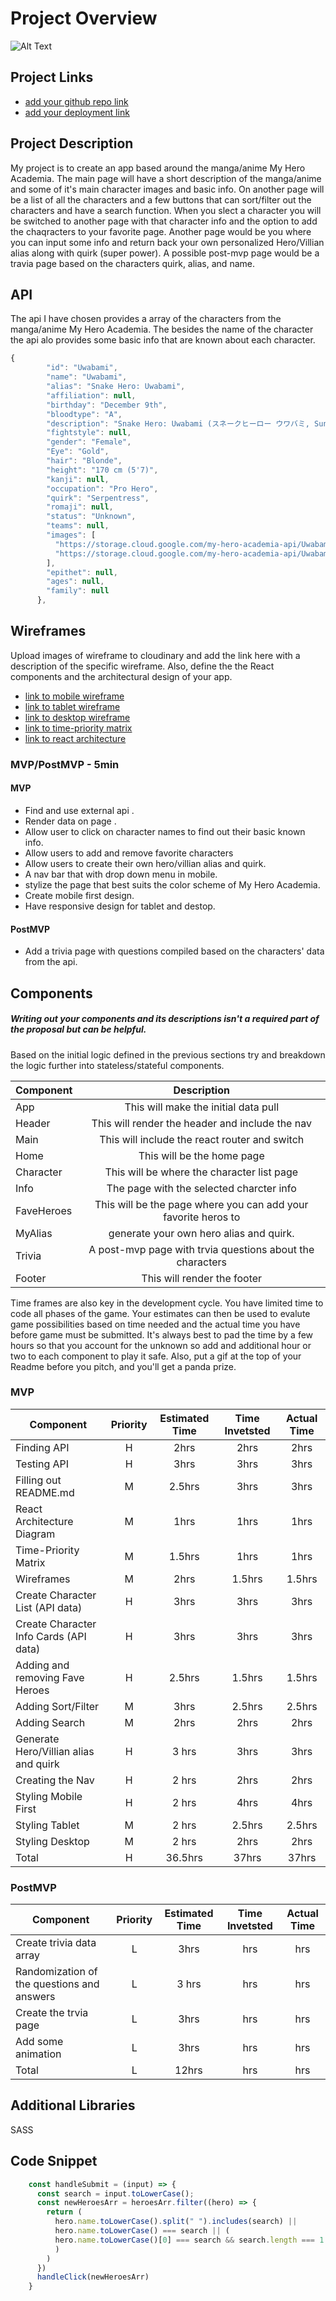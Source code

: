 # Project Overview

![Alt Text](https://i.pinimg.com/originals/e6/f7/10/e6f7108412d3f772f6473cb0f7aa5474.gif)

## Project Links

- [add your github repo link](https://github.com/dctang4/Project-2-329.git)
- [add your deployment link](https://fervent-bose-0456b2.netlify.app/)

## Project Description

<!-- Use this section to describe your final project and perhaps any links to relevant sites that help convey the concept and\or functionality. -->

My project is to create an app based around the manga/anime My Hero Academia. The main page will have a short description of the manga/anime and some of it's main character images and basic info. On another page will be a list of all the characters and a few buttons that can sort/filter out the characters and have a search function. When you slect a character you will be switched to another page with that character info and the option to add the chaqracters to your favorite page. Another page would be you where you can input some info and return back your own personalized Hero/Villian alias along with quirk (super power). A possible post-mvp page would be a travia page based on the characters quirk, alias, and name.  

## API

<!-- Use this section to include info about the API you have chosen and a code snippet of the data that it returns and is required for your project.  -->

The api I have chosen provides a array of the characters from the manga/anime My Hero Academia.  The besides the name of the character the api alo provides some basic info that are known about each character.


``` js
{
        "id": "Uwabami",
        "name": "Uwabami",
        "alias": "Snake Hero: Uwabami",
        "affiliation": null,
        "birthday": "December 9th",
        "bloodtype": "A",
        "description": "Snake Hero: Uwabami (スネークヒーロー ウワバミ, Sunēku Hīrō Uwabami?) is a Pro Hero and a celebrity.",
        "fightstyle": null,
        "gender": "Female",
        "Eye": "Gold",
        "hair": "Blonde",
        "height": "170 cm (5'7)",
        "kanji": null,
        "occupation": "Pro Hero",
        "quirk": "Serpentress",
        "romaji": null,
        "status": "Unknown",
        "teams": null,
        "images": [
          "https://storage.cloud.google.com/my-hero-academia-api/Uwabami-1.jpg",
          "https://storage.cloud.google.com/my-hero-academia-api/Uwabami.jpg"
        ],
        "epithet": null,
        "ages": null,
        "family": null
      },
```


## Wireframes

Upload images of wireframe to cloudinary and add the link here with a description of the specific wireframe. Also, define the the React components and the architectural design of your app.

- [link to mobile wireframe](https://res.cloudinary.com/dvxvez8mj/image/upload/v1619804975/Project%202/20210430_134123_2_xbpqss.jpg)
- [link to tablet wireframe](https://res.cloudinary.com/dvxvez8mj/image/upload/v1619804989/Project%202/20210430_134041_2_hhutag.jpg)
- [link to desktop wireframe](https://res.cloudinary.com/dvxvez8mj/image/upload/v1619805001/Project%202/20210430_134149_2_vgp6gq.jpg)
- [link to time-priority matrix](https://www.figma.com/proto/TyTFeka4992fpzpYGDPfqF/Project-2-329-Time-Priority-Matrix?node-id=1%3A2&scaling=min-zoom&page-id=0%3A1)
- [link to react architecture](https://docs.google.com/presentation/d/17NVojexkzh3ptI286mghVwQZl1-8aGWFQIdKW78fHqo/edit?usp=sharing)


### MVP/PostMVP - 5min

<!-- The functionality will then be divided into two separate lists: MPV and PostMVP.  Carefully decided what is placed into your MVP as the client will expect this functionality to be implemented upon project completion.   -->

#### MVP
- Find and use external api .
- Render data on page .
- Allow user to click on character names to find out their basic known info.
- Allow users to add and remove favorite characters
- Allow users to create their own hero/villian alias and quirk.
- A nav bar that with drop down menu in mobile.
- stylize the page that best suits the color scheme of My Hero Academia.
- Create mobile first design.
- Have responsive design for tablet and destop.

#### PostMVP

- Add a trivia page with questions compiled based on the characters' data from the api.

## Components
##### Writing out your components and its descriptions isn't a required part of the proposal but can be helpful.

Based on the initial logic defined in the previous sections try and breakdown the logic further into stateless/stateful components. 

| Component | Description | 
| --- | :---: |  
| App | This will make the initial data pull | 
| Header | This will render the header and include the nav | 
| Main | This will include the react router and switch |
| Home | This will be the home page |
| Character | This will be where the character list page |
| Info | The page with the selected charcter info |
| FaveHeroes | This will be the page where you can add your favorite heros to |
| MyAlias | generate your own hero alias and quirk. |
| Trivia | A post-mvp page with trvia questions about the characters |
| Footer | This will render the footer | 


Time frames are also key in the development cycle.  You have limited time to code all phases of the game.  Your estimates can then be used to evalute game possibilities based on time needed and the actual time you have before game must be submitted. It's always best to pad the time by a few hours so that you account for the unknown so add and additional hour or two to each component to play it safe. Also, put a gif at the top of your Readme before you pitch, and you'll get a panda prize.

### MVP

| Component | Priority | Estimated Time | Time Invetsted | Actual Time |
| --- | :---: |  :---: | :---: | :---: |
| Finding API | H | 2hrs| 2hrs | 2hrs |
| Testing API | H | 3hrs| 3hrs | 3hrs |
| Filling out README.md | M | 2.5hrs | 3hrs | 3hrs |
| React Architecture Diagram | M | 1hrs | 1hrs | 1hrs |
| Time-Priority Matrix | M | 1.5hrs | 1hrs | 1hrs |
| Wireframes | M | 2hrs | 1.5hrs | 1.5hrs |
| Create Character List (API data) | H | 3hrs| 3hrs | 3hrs |
| Create Character Info Cards (API data) | H | 3hrs | 3hrs | 3hrs |
| Adding and removing Fave Heroes | H | 2.5hrs | 1.5hrs | 1.5hrs |
| Adding Sort/Filter | M | 3hrs| 2.5hrs | 2.5hrs |
| Adding Search | M | 2hrs| 2hrs | 2hrs |
| Generate Hero/Villian alias and quirk | H | 3 hrs | 3hrs | 3hrs |
| Creating the Nav | H | 2 hrs | 2hrs | 2hrs |
| Styling Mobile First| H | 2 hrs | 4hrs | 4hrs |
| Styling Tablet | M | 2 hrs | 2.5hrs | 2.5hrs |
| Styling Desktop | M | 2 hrs | 2hrs | 2hrs |
| Total | H | 36.5hrs| 37hrs | 37hrs |

### PostMVP

| Component | Priority | Estimated Time | Time Invetsted | Actual Time |
| --- | :---: |  :---: | :---: | :---: |
| Create trivia data array | L | 3hrs | hrs | hrs |
| Randomization of the questions and answers | L | 3 hrs | hrs | hrs |
| Create the trvia page | L | 3hrs | hrs | hrs |
| Add some animation | L | 3hrs | hrs | hrs
| Total | L | 12hrs| hrs | hrs |

## Additional Libraries
 <!-- Use this section to list all supporting libraries and thier role in the project such as Axios, ReactStrap, D3, etc.  -->
SASS

## Code Snippet

 <!-- Use this section to include a brief code snippet of functionality that you are proud of an a brief description.  Code snippet should not be greater than 10 lines of code.  -->

``` js
    const handleSubmit = (input) => {
      const search = input.toLowerCase();
      const newHeroesArr = heroesArr.filter((hero) => {
        return (
          hero.name.toLowerCase().split(" ").includes(search) ||
          hero.name.toLowerCase() === search || (
          hero.name.toLowerCase()[0] === search && search.length === 1
          )
        )
      })
      handleClick(newHeroesArr)
    }

``` 